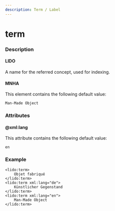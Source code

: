 ```yaml
---
description: Term / Label
---
```


# term

### Description

#### LIDO

A name for the referred concept, used for indexing.

#### MNHA

This element contains the following default value:

`Man-Made Object`

### Attributes

#### @xml:lang

This attribute contains the following default value:

`en`

### Example

```markup
<lido:term>
    Objet fabriqué
</lido:term>
<lido:term xml:lang="de">
    Künstlicher Gegenstand
</lido:term>
<lido:term xml:lang="en">
    Man-Made Object
</lido:term>
```



